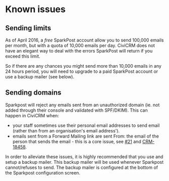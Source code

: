 # Known issues

## Sending limits

As of April 2016, a *free* SparkPost account allow you to send 100,000 emails per month, but with a quota of 10,000 emails per day. CiviCRM does not have an elegant way to deal with the errors SparkPost will return if you exceed this limit.

So if there are any chances you might send more than 10,000 emails in any 24 hours period, you will need to upgrade to a paid SparkPost account or use a backup mailer (see below).

## Sending domains

Sparkpost will reject any emails sent from an unauthorized domain (ie. not added through their console and validated with SPF/DKIM). This can happen in CiviCRM when:
* your staff sometimes use their personal email addresses to send email (rather than from an organisation's email address').
* emails sent from a Forward Mailing link are sent From: the email of the person that sends the email - this is a core issue, see [#21](https://github.com/cividesk/com.cividesk.email.sparkpost/issues/21) and [CRM-18458](https://issues.civicrm.org/jira/browse/CRM-18458).

In order to alleviate these issues, it is highly recommended that you use and setup a backup mailer. This backup mailer will be used whenever Sparkpost cannot/refuses to send. The backup mailer is configured at the bottom of the Sparkpost configuration screen.
